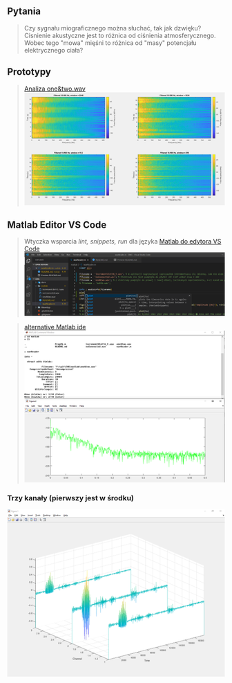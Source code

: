 ## Pytania

> Czy sygnału miograficznego można słuchać, tak jak dzwięku? Cisnienie akustyczne jest to różnica od ciśnienia atmosferycznego. Wobec tego "mowa" mięśni to różnica od "masy" potencjału elektrycznego ciała?

## Prototypy

>[Analiza one&two.wav
![aMi](../docs/512w.png)](https://htmlpreview.github.io/?https://raw.githubusercontent.com/informacja/EMG/master/matlab/Spectral%20Analysis/Prog2b.html) 

## Matlab Editor VS Code 

> Wtyczka wsparcia *lint, snippets, run* dla języka [Matlab do edytora VS Code
![Snippets](../docs/mSnippets.png)](https://marketplace.visualstudio.com/items?itemName=bat67.matlab-extension-pack#review-details)

>[alternative Matlab ide
![aMi](../docs/aMi.png)](https://marketplace.visualstudio.com/items?itemName=marmottet.ami) 

### Trzy kanały (pierwszy jest w środku)
<img src="../docs/matlabWaterfall.png">
